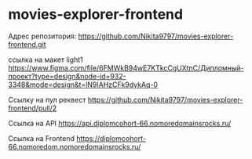 # movies-explorer-frontend

Адрес репозитория: https://github.com/Nikita9797/movies-explorer-frontend.git

ссылка на макет light1 https://www.figma.com/file/6FMWkB94wE7KTkcCgUXtnC/Дипломный-проект?type=design&node-id=932-3348&mode=design&t=lN9IAHzCFk9dykAq-0

Ссылку на пул реквест https://github.com/Nikita9797/movies-explorer-frontend/pull/2

Ссылка на API https://api.diplomcohort-66.nomoredomainsrocks.ru/

Ссылка на Frontend https://diplomcohort-66.nomoredom.nomoredomainsrocks.ru/
